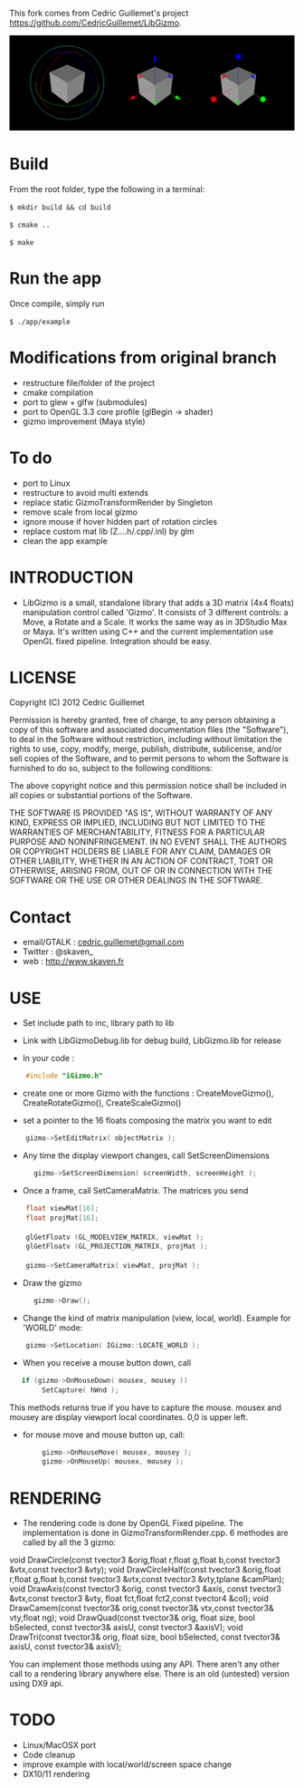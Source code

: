 This fork comes from Cedric Guillemet's project https://github.com/CedricGuillemet/LibGizmo.

![Improved LibGizmo](libgizmo.png)

# Build

From the root folder, type the following in a terminal:

`$ mkdir build && cd build`

`$ cmake ..`

`$ make`

# Run the app

Once compile, simply run

`$ ./app/example`

# Modifications from original branch

- restructure file/folder of the project
- cmake compilation
- port to glew + glfw (submodules)
- port to OpenGL 3.3 core profile (glBegin -> shader)
- gizmo improvement (Maya style)

# To do

- port to Linux
- restructure to avoid multi extends
- replace static GizmoTransformRender by Singleton
- remove scale from local gizmo
- ignore mouse if hover hidden part of rotation circles
- replace custom mat lib (Z....h/.cpp/.inl) by glm
- clean the app example



# INTRODUCTION
 
 - LibGizmo is a small, standalone library that adds a 3D matrix (4x4 floats) manipulation control 
   called 'Gizmo'. It consists of 3 different controls: a Move, a Rotate and a Scale. It works the 
   same way as in 3DStudio Max or Maya. It's written using C++ and the current implementation use 
   OpenGL fixed pipeline. Integration should be easy.


# LICENSE

Copyright (C) 2012 Cedric Guillemet

Permission is hereby granted, free of charge, to any person obtaining a copy of
this software and associated documentation files (the "Software"), to deal in
the Software without restriction, including without limitation the rights to
use, copy, modify, merge, publish, distribute, sublicense, and/or sell copies
of the Software, and to permit persons to whom the Software is furnished to do
so, subject to the following conditions:

The above copyright notice and this permission notice shall be included in all
copies or substantial portions of the Software.

THE SOFTWARE IS PROVIDED "AS IS", WITHOUT WARRANTY OF ANY KIND, EXPRESS OR
IMPLIED, INCLUDING BUT NOT LIMITED TO THE WARRANTIES OF MERCHANTABILITY,
FITNESS FOR A PARTICULAR PURPOSE AND NONINFRINGEMENT. IN NO EVENT SHALL THE
AUTHORS OR COPYRIGHT HOLDERS BE LIABLE FOR ANY CLAIM, DAMAGES OR OTHER
LIABILITY, WHETHER IN AN ACTION OF CONTRACT, TORT OR OTHERWISE, ARISING FROM,
OUT OF OR IN CONNECTION WITH THE SOFTWARE OR THE USE OR OTHER DEALINGS IN THE
SOFTWARE.


# Contact

 - email/GTALK : cedric.guillemet@gmail.com
 - Twitter : @skaven_
 - web : http://www.skaven.fr
 

# USE

 - Set include path to inc, library path to lib

 - Link with LibGizmoDebug.lib for debug build, LibGizmo.lib for release

 - In your code :
```cpp
	#include "iGizmo.h"
```

 - create one or more Gizmo with the functions : CreateMoveGizmo(), CreateRotateGizmo(), CreateScaleGizmo()

 - set a pointer to the 16 floats composing the matrix you want to edit
```cpp
	gizmo->SetEditMatrix( objectMatrix );
```
 - Any time the display viewport changes, call SetScreenDimensions
  ```cpp
    	gizmo->SetScreenDimension( screenWidth, screenHeight );
```
 - Once a frame, call SetCameraMatrix. The matrices you send
```cpp
	float viewMat[16];
	float projMat[16];
       
	glGetFloatv (GL_MODELVIEW_MATRIX, viewMat );  
	glGetFloatv (GL_PROJECTION_MATRIX, projMat );  

	gizmo->SetCameraMatrix( viewMat, projMat );
```

 - Draw the gizmo
  ```cpp
        gizmo->Draw();
```
 - Change the kind of matrix manipulation (view, local, world). Example for 'WORLD' mode:
```cpp
	gizmo->SetLocation( IGizmo::LOCATE_WORLD );
```
 - When you receive a mouse button down, call
```cpp
   if (gizmo->OnMouseDown( mousex, mousey ))
        SetCapture( hWnd );
```
This methods returns true if you have to capture the mouse. mousex and mousey are display viewport
	local coordinates. 0,0 is upper left.
 - for mouse move and mouse button up, call:
```cpp
		gizmo->OnMouseMove( mousex, mousey );
        gizmo->OnMouseUp( mousex, mousey );
```

# RENDERING

 - The rendering code is done by OpenGL Fixed pipeline. The implementation is done in GizmoTransformRender.cpp.
   6 methodes are called by all the 3 gizmo:

void DrawCircle(const tvector3 &orig,float r,float g,float b,const tvector3 &vtx,const tvector3 &vty);
void DrawCircleHalf(const tvector3 &orig,float r,float g,float b,const tvector3 &vtx,const tvector3 &vty,tplane &camPlan);
void DrawAxis(const tvector3 &orig, const tvector3 &axis, const tvector3 &vtx,const tvector3 &vty, float fct,float fct2,const tvector4 &col);
void DrawCamem(const tvector3& orig,const tvector3& vtx,const tvector3& vty,float ng);
void DrawQuad(const tvector3& orig, float size, bool bSelected, const tvector3& axisU, const tvector3 &axisV);
void DrawTri(const tvector3& orig, float size, bool bSelected, const tvector3& axisU, const tvector3& axisV);

   You can implement those methods using any API. There aren't any other call to a rendering library anywhere
   else. There is an old (untested) version using DX9 api.

# TODO

 - Linux/MacOSX port
 - Code cleanup
 - improve example with local/world/screen space change
 - DX10/11 rendering



